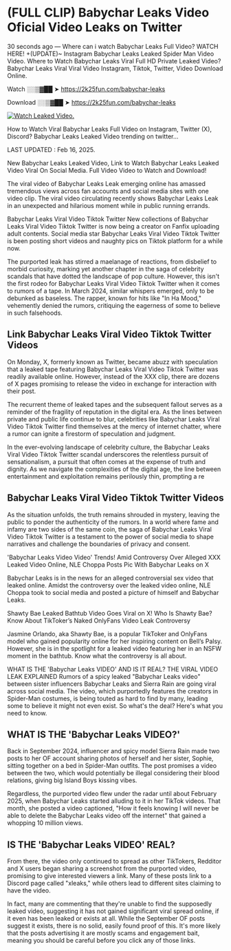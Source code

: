 # (FULL CLIP) Babychar Leaks Video Oficial Video Leaks on Twitter

30 seconds ago — Where can i watch Babychar Leaks Full Video? WATCH HERE! +(UPDATE)~ Instagram Babychar Leaks Leaked Spider Man Video Video. Where to Watch Babychar Leaks Viral Full HD Private Leaked Video? Babychar Leaks Viral Viral Video Instagram, Tiktok, Twitter, Video Download Online.

Watch ░░▒▓██ ➤ https://2k25fun.com/babychar-leaks

Download ░░▒▓██ ➤ https://2k25fun.com/babychar-leaks

[![Watch Leaked Video.](https://miro.medium.com/v2/resize:fit:828/format:webp/1*cilzJN44JGOrTw9NJCrNHA.gif "Watch Leaked Video")](https://2k25fun.com/babychar-leaks)

How to Watch Viral Babychar Leaks Full Video on Instagram, Twitter (X), Discord? Babychar Leaks Leaked Video trending on twitter...

LAST UPDATED : Feb 16, 2025.

New Babychar Leaks Leaked Video, Link to Watch Babychar Leaks Leaked Video Viral On Social Media. Full Video Video to Watch and Download!

The viral video of Babychar Leaks Leak emerging online has amassed tremendous views across fan accounts and social media sites with one video clip. The viral video circulating recently shows Babychar Leaks Leak in an unexpected and hilarious moment while in public running errands.

Babychar Leaks Viral Video Tiktok Twitter New collections of Babychar Leaks Viral Video Tiktok Twitter is now being a creator on Fanfix uploading adult contents. Social media star Babychar Leaks Viral Video Tiktok Twitter is been posting short videos and naughty pics on Tiktok platform for a while now.

The purported leak has stirred a maelanage of reactions, from disbelief to morbid curiosity, marking yet another chapter in the saga of celebrity scandals that have dotted the landscape of pop culture. However, this isn't the first rodeo for Babychar Leaks Viral Video Tiktok Twitter when it comes to rumors of a tape. In March 2024, similar whispers emerged, only to be debunked as baseless. The rapper, known for hits like "In Ha Mood," vehemently denied the rumors, critiquing the eagerness of some to believe in such falsehoods.

## Link Babychar Leaks Viral Video Tiktok Twitter Videos

On Monday, X, formerly known as Twitter, became abuzz with speculation that a leaked tape featuring Babychar Leaks Viral Video Tiktok Twitter was readily available online. However, instead of the XXX clip, there are dozens of X pages promising to release the video in exchange for interaction with their post.

The recurrent theme of leaked tapes and the subsequent fallout serves as a reminder of the fragility of reputation in the digital era. As the lines between private and public life continue to blur, celebrities like Babychar Leaks Viral Video Tiktok Twitter find themselves at the mercy of internet chatter, where a rumor can ignite a firestorm of speculation and judgment.

In the ever-evolving landscape of celebrity culture, the Babychar Leaks Viral Video Tiktok Twitter scandal underscores the relentless pursuit of sensationalism, a pursuit that often comes at the expense of truth and dignity. As we navigate the complexities of the digital age, the line between entertainment and exploitation remains perilously thin, prompting a re

##  Babychar Leaks Viral Video Tiktok Twitter Videos

As the situation unfolds, the truth remains shrouded in mystery, leaving the public to ponder the authenticity of the rumors. In a world where fame and infamy are two sides of the same coin, the saga of Babychar Leaks Viral Video Tiktok Twitter is a testament to the power of social media to shape narratives and challenge the boundaries of privacy and consent.

'Babychar Leaks Video Video' Trends! Amid Controversy Over Alleged XXX Leaked Video Online, NLE Choppa Posts Pic With Babychar Leaks on X

Babychar Leaks is in the news for an alleged controversial sex video that leaked online. Amidst the controversy over the leaked video online, NLE Choppa took to social media and posted a picture of himself and Babychar Leaks.

Shawty Bae Leaked Bathtub Video Goes Viral on X! Who Is Shawty Bae? Know About TikToker’s Naked OnlyFans Video Leak Controversy

Jasmine Orlando, aka Shawty Bae, is a popular TikToker and OnlyFans model who gained popularity online for her inspiring content on Bell’s Palsy. However, she is in the spotlight for a leaked video featuring her in an NSFW moment in the bathtub. Know what the controversy is all about.

WHAT IS THE 'Babychar Leaks VIDEO' AND IS IT REAL? THE VIRAL VIDEO LEAK EXPLAINED Rumors of a spicy leaked "Babychar Leaks video" between sister influencers Babychar Leaks and Sierra Rain are going viral across social media. The video, which purportedly features the creators in Spider-Man costumes, is being touted as hard to find by many, leading some to believe it might not even exist. So what's the deal? Here's what you need to know.

## WHAT IS THE 'Babychar Leaks VIDEO?'

Back in September 2024, influencer and spicy model Sierra Rain made two posts to her OF account sharing photos of herself and her sister, Sophie, sitting together on a bed in Spider-Man outfits. The post promises a video between the two, which would potentially be illegal considering their blood relations, giving big Island Boys kissing vibes.

Regardless, the purported video flew under the radar until about February 2025, when Babychar Leaks started alluding to it in her TikTok videos. That month, she posted a video captioned, "How it feels knowing I will never be able to delete the Babychar Leaks video off the internet" that gained a whopping 10 million views.

## IS THE 'Babychar Leaks VIDEO' REAL?

From there, the video only continued to spread as other TikTokers, Redditor and X users began sharing a screenshot from the purported video, promising to give interested viewers a link. Many of these posts link to a Discord page called "xleaks," while others lead to different sites claiming to have the video.

In fact, many are commenting that they're unable to find the supposedly leaked video, suggesting it has not gained significant viral spread online, if it even has been leaked or exists at all. While the September OF posts suggest it exists, there is no solid, easily found proof of this. It's more likely that the posts advertising it are mostly scams and engagement bait, meaning you should be careful before you click any of those links.